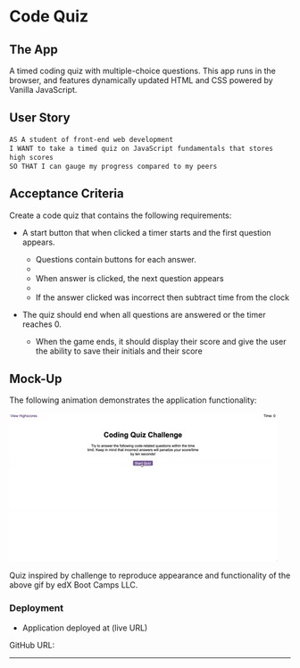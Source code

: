 # Code Quiz

## The App

A timed coding quiz with multiple-choice questions. This app runs in the browser, and features dynamically updated HTML and CSS powered by Vanilla JavaScript.

## User Story

```
AS A student of front-end web development
I WANT to take a timed quiz on JavaScript fundamentals that stores high scores
SO THAT I can gauge my progress compared to my peers
```

## Acceptance Criteria

Create a code quiz that contains the following requirements:

- A start button that when clicked a timer starts and the first question appears.

  - Questions contain buttons for each answer.
  -
  - When answer is clicked, the next question appears
  -
  - If the answer clicked was incorrect then subtract time from the clock

- The quiz should end when all questions are answered or the timer reaches 0.

  - When the game ends, it should display their score and give the user the ability to save their initials and their score

## Mock-Up

The following animation demonstrates the application functionality:

![Animation of code quiz. Presses button to start quiz. Clicks the button for the answer to each question, displays if answer was correct or incorrect. Quiz finishes and displays high scores. User adds their intials, then clears their intials and starts over.](./assets/code-quiz-demo.gif)

Quiz inspired by challenge to reproduce appearance and functionality of the above gif by edX Boot Camps LLC.

### Deployment

- Application deployed at (live URL)

GitHub URL:

---
